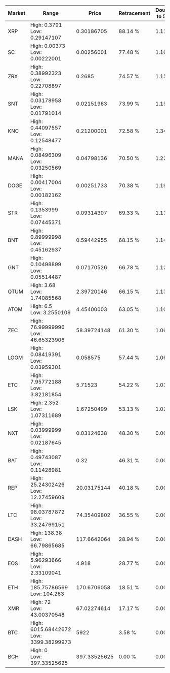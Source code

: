 | Market | Range | Price| Retracement | Doubles to 50% |
| --- | --- | --- | --- | --- |
| XRP | High: 0.3791<br />Low: 0.29147107 | 0.30186705 | 88.14 % | 1.11 |
| SC | High: 0.00373<br />Low: 0.00222001 | 0.00256001 | 77.48 % | 1.16 |
| ZRX | High: 0.38992323<br />Low: 0.22708897 | 0.2685 | 74.57 % | 1.15 |
| SNT | High: 0.03178958<br />Low: 0.01791014 | 0.02151963 | 73.99 % | 1.15 |
| KNC | High: 0.44097557<br />Low: 0.12548477 | 0.21200001 | 72.58 % | 1.34 |
| MANA | High: 0.08496309<br />Low: 0.03250569 | 0.04798136 | 70.50 % | 1.22 |
| DOGE | High: 0.00417004<br />Low: 0.00182162 | 0.00251733 | 70.38 % | 1.19 |
| STR | High: 0.1353999<br />Low: 0.07445371 | 0.09314307 | 69.33 % | 1.13 |
| BNT | High: 0.89999998<br />Low: 0.45162937 | 0.59442955 | 68.15 % | 1.14 |
| GNT | High: 0.10498899<br />Low: 0.05514487 | 0.07170526 | 66.78 % | 1.12 |
| QTUM | High: 3.68<br />Low: 1.74085568 | 2.39720146 | 66.15 % | 1.13 |
| ATOM | High: 6.5<br />Low: 3.2550109 | 4.45400003 | 63.05 % | 1.10 |
| ZEC | High: 76.99999996<br />Low: 46.65323906 | 58.39724148 | 61.30 % | 1.06 |
| LOOM | High: 0.08419391<br />Low: 0.03959301 | 0.058575 | 57.44 % | 1.06 |
| ETC | High: 7.95772188<br />Low: 3.82181854 | 5.71523 | 54.22 % | 1.03 |
| LSK | High: 2.352<br />Low: 1.07311689 | 1.67250499 | 53.13 % | 1.02 |
| NXT | High: 0.03999999<br />Low: 0.02187645 | 0.03124638 | 48.30 % | 0.00 |
| BAT | High: 0.49743087<br />Low: 0.11428981 | 0.32 | 46.31 % | 0.00 |
| REP | High: 25.24302426<br />Low: 12.27459609 | 20.03175144 | 40.18 % | 0.00 |
| LTC | High: 98.03787872<br />Low: 33.24769151 | 74.35409802 | 36.55 % | 0.00 |
| DASH | High: 138.38<br />Low: 66.79865685 | 117.6642064 | 28.94 % | 0.00 |
| EOS | High: 5.96293666<br />Low: 2.33109041 | 4.918 | 28.77 % | 0.00 |
| ETH | High: 185.75786569<br />Low: 104.263 | 170.6706058 | 18.51 % | 0.00 |
| XMR | High: 72<br />Low: 43.00370548 | 67.02274614 | 17.17 % | 0.00 |
| BTC | High: 6015.68442672<br />Low: 3399.38299973 | 5922 | 3.58 % | 0.00 |
| BCH | High: 0<br />Low: 397.33525625 | 397.33525625 | 0.00 % | 0.00 |

